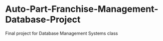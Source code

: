 # Auto-Part-Franchise-Management-Database-Project
Final project for Database Management Systems class

